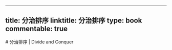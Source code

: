 
---
title: 分治排序
linktitle: 分治排序
type: book
commentable: true
---

﻿# 分治排序 | Divide and Conquer

    